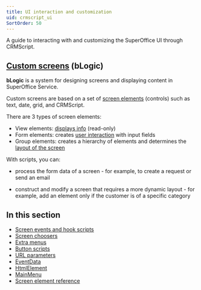 ```yaml
---
title: UI interaction and customization
uid: crmscript_ui
SortOrder: 50
---
```


A guide to interacting with and customizing the SuperOffice UI through CRMScript.

## [Custom screens](@blogic_create_custom_screen) (bLogic)

**bLogic** is a system for designing screens and displaying content in SuperOffice Service.

Custom screens are based on a set of [screen elements](@blogic_add_screen_element) (controls) such as text, date, grid, and CRMScript.

There are 3 types of screen elements:

* View elements: [displays info](@crmscript_blogic_view) (read-only)
* Form elements: creates [user interaction](@crmscript_blogic_forms) with input fields
* Group elements: creates a hierarchy of elements and determines the [layout of the screen](@crmscript_blogic_layout)

With scripts, you can:

* process the form data of a screen - for example, to create a request or send an email

* construct and modify a screen that requires a more dynamic layout - for example, add an element only if the customer is of a specific category

## In this section

* [Screen events and hook scripts](@crmscript_screen_events_and_hook_scripts)
* [Screen choosers](@crmscript_screen_choosers)
* [Extra menus](@crmscript_extra_menus)
* [Button scripts](@crmscript_button_scripts)
* [URL parameters](@crmscript_url_parameters)
* [EventData](@crmscript_eventdata)
* [HtmlElement](@crmscript_htmlelement)
* [MainMenu](@crmscript_main_menu)
* [Screen element reference](@blogic_elements)
